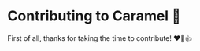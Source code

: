 # Contributing to Caramel :candy:

First of all, thanks for taking the time to contribute! :heart::tada::+1:
